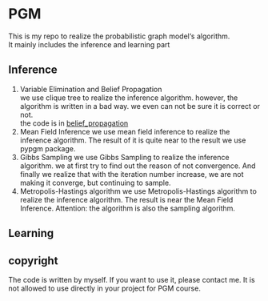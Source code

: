 # PGM
This is my repo to realize the probabilistic graph model‘s algorithm.   
It mainly includes the inference and learning part 

## Inference
1. Variable Elimination and Belief Propagation  
we use clique tree to realize the inference algorithm. however, the algorithm is written in a bad way. we even can not be sure it is correct or not.  
the code is in [belief_propagation](./belief_propagation/)
2. Mean Field Inference
we use mean field inference to realize the inference algorithm. The result of it is quite near to the result we use pypgm package.
3. Gibbs Sampling
we use Gibbs Sampling to realize the inference algorithm. we at first try to find out the reason of not convergence. And finally we realize that with the iteration number increase, we are not making it converge, but continuing to sample.
4. Metropolis-Hastings algorithm
we use Metropolis-Hastings algorithm to realize the inference algorithm. The result is near the Mean Field Inference. Attention: the algorithm is also the sampling algorithm.
## Learning

## copyright
The code is written by myself. If you want to use it, please contact me. It is not allowed to use directly in your project for PGM course.   
